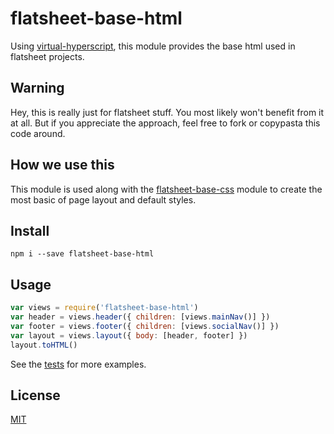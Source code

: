 # flatsheet-base-html

Using [virtual-hyperscript](https://github.com/Matt-Esch/virtual-dom/tree/master/virtual-hyperscript), this module provides the base html used in flatsheet projects.

## Warning

Hey, this is really just for flatsheet stuff. You most likely won't benefit from it at all. But if you appreciate the approach, feel free to fork or copypasta this code around.

## How we use this

This module is used along with the [flatsheet-base-css](http://github.com/flatsheet/flatsheet-base-css) module to create the most basic of page layout and default styles.

## Install

```
npm i --save flatsheet-base-html
```

## Usage

```js
var views = require('flatsheet-base-html')
var header = views.header({ children: [views.mainNav()] })
var footer = views.footer({ children: [views.socialNav()] })
var layout = views.layout({ body: [header, footer] })
layout.toHTML()
```

See the [tests](tests/index.js) for more examples.

## License

[MIT](LICENSE.md)
